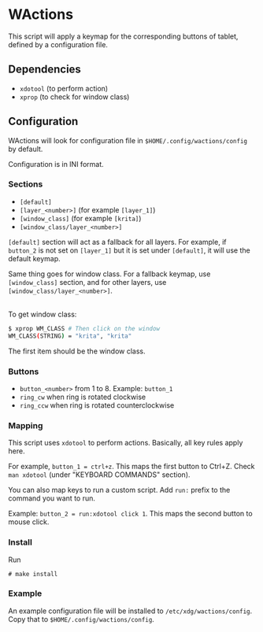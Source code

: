 # WActions
This script will apply a keymap for the corresponding buttons of tablet,
defined by a configuration file.

## Dependencies
- `xdotool` (to perform action)
- `xprop` (to check for window class)

## Configuration
WActions will look for configuration file in `$HOME/.config/wactions/config` by default.

Configuration is in INI format.

### Sections
- `[default]`
- `[layer_<number>]` (for example `[layer_1]`)
- `[window_class]` (for example `[krita]`)
- `[window_class/layer_<number>]`

`[default]` section will act as a fallback for all layers. For example,
if `button_2` is not set on `[layer_1]` but it is set under `[default]`,
it will use the default keymap.

Same thing goes for window class. For a fallback keymap, use `[window_class]` section,
and for other layers, use `[window_class/layer_<number>]`.

<br>
To get window class:

```bash
$ xprop WM_CLASS # Then click on the window
WM_CLASS(STRING) = "krita", "krita"
```
The first item should be the window class.

### Buttons
- `button_<number>`  from 1 to 8. Example: `button_1`
- `ring_cw` when ring is rotated clockwise
- `ring_ccw` when ring is rotated counterclockwise

### Mapping
This script uses `xdotool` to perform actions. Basically, all key rules apply here.

For example, `button_1 = ctrl+z`. This maps the first button to Ctrl+Z. Check `man xdotool` (under "KEYBOARD COMMANDS" section).

You can also map keys to run a custom script. Add `run:` prefix to the command you want to run.

Example: `button_2 = run:xdotool click 1`. This maps the second button to mouse click.

### Install
Run
```
# make install
```

### Example
An example configuration file will be installed to `/etc/xdg/wactions/config`.
Copy that to `$HOME/.config/wactions/config`.
